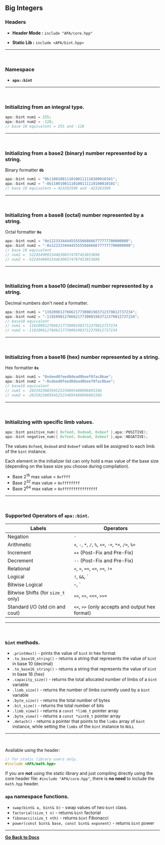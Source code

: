 ## **Big Integers**

### **Headers**

- **Header Mode :** `include "APA/core.hpp"`

- **Static Lib :** `include <APA/bint.hpp>`

-----

<br>

### **Namespace**

- **`apa::bint`**

-----

<br>

### **Initializing from an integral type**.

```c++
apa::bint num1 = 255;
apa::bint num2 = -128;
// base 10 equivalent = 255 and -128
```

-----

<br>

### **Initializing from a base2 (binary) number represented by a string**.

Binary formatter **`0b`**

```c++
apa::bint num1 = "0b11001001110100111110100010101";
apa::bint num2 = "-0b11001001110100111110100010101";
// base 10 equivalent = 423263509 and -423263509
```

-----

<br>

### **Initializing from a base8 (octal) number represented by a string**.

Octal formatter **`0o`**

```c++
apa::bint num1 = "0o122333444455555666666777777700000000";
apa::bint num2 = "-0o122333444455555666666777777700000000";
// base 10 equivalent
// num1 =  52245490915446306574707453853696
// num2 = -52245490915446306574707453853696
```

-----

<br>

### **Initializing from a base10 (decimal) number represented by a string**.

Decimal numbers don't need a formatter.

```c++
apa::bint num1 = "1192098127666217730001983712379812737234";
apa::bint num2 = "-1192098127666217730001983712379812737234";
// base10 equivalent
// num1 =  1192098127666217730001983712379812737234
// num2 = -1192098127666217730001983712379812737234
```

-----

<br>

### **Initializing from a base16 (hex) number represented by a string**.

Hex formatter **`0x`**

```c++
apa::bint num1 = "0xdeed0feed0dead0beef0fac0bae";
apa::bint num2 = "-0xdeed0feed0dead0beef0fac0bae";
// base10 equivalent
// num1 =  282592308594525234095480996891566
// num2 = -282592308594525234095480996891566
```

-----

<br>

### **Initializing with specific limb values**.
```c++
apa::bint positive_num({ 0xfeed, 0xdead, 0xbeef },apa::POSITIVE);
apa::bint negative_num({ 0xfeed, 0xdead, 0xbeef },apa::NEGATIVE);
```
The values ```0xfeed```, ```0xdead``` and ```0xbeef``` values will be
assigned to each limb of the ```bint``` instance.

Each element in the initializer list can only hold a max value of the
base size (depending on the base size you choose during compilation).
- Base 2<sup>16</sup> max value = ```0xffff```
- Base 2<sup>32</sup> max value = ```0xffffffff```
- Base 2<sup>64</sup> max value = ```0xffffffffffffffff```

-----

<br>

### **Supported Operators of `apa::bint`**.

| Labels                             | Operators                                             |
| ---------------------------------- | ----------------------------------------------------- |
| Negation                           | `-`                                                   |
| Arithmetic                         | `+`, `-`, `*`, `/`, `%`, `+=`, `-=`, `*=`, `/=`, `%=` |
| Increment                          | `++`  (Post-Fix and Pre-Fix)                          |
| Decrement                          | `--`  (Post-Fix and Pre-Fix)                          |
| Relational                         | `<`, `>`, `==`, `<=`, `>=`, `!=`                      |
| Logical                            | `!`, `&&`, `||`                                       |
| Bitwise Logical                    | `~`, `|`, `&`, `^`, `|=`, `&=`, `^=`                  |
| Bitwise Shifts (for `size_t` only) | `<<`, `>>`, `<<=`, `>>=`                              |
| Standard I/O (std cin and cout)    | `<<`, `>>` (only accepts and output hex format)       |

-----

<br>

### **`bint` methods**.
- `.printHex()` - prints the value of `bint` in hex format
- `.to_base10_string()` - returns a string that represents the value of
`bint` in base 10 (decimal)
- `.to_base16_string()` - returns a string that represents the value of
`bint` in base 16 (hex)
- `.capacity_size()` - returns the total allocated number of limbs of
a `bint` variable
- `.limb_size()` - returns the number of limbs currently used by
a `bint` variable
- `.byte_size()` - returns the total number of bytes
- `.bit_size()` - returns the total number of bits
- `.limb_view()` - returns a `const *limb_t` pointer array
- `.byte_view()` - returns a `const *uint8_t` pointer array
- `.detach()` - returns a pointer that points to the `limbs` array of `bint`
instance, while setting the `limbs` of the `bint` instance to `NULL`

-----

<br>

Available using the header:

```c++
// for static library users only.
#include <APA/math.hpp>
```

If you are **not** using the static library and just compiling
directly using the core header file: `#include "APA/core.hpp"`,
there is **no need** to include the `math.hpp` header.

### **`apa` namespace functions**.
- `swap(bint& a, bint& b)` - swap values of two `bint` class.
- `factorial(size_t n)` - returns `bint` factorial
- `fibonacci(size_t nth)` - returns `bint` Fibonacci
- `power(const bint& base, const bint& exponent)` - returns `bint` power

-----

[**Go Back to Docs**](./docs.md)
